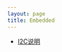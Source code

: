 ```yaml
---
layout: page
title: Embedded
---
```

<div class="">
    <ul class="hide">
        <li><a href="https://www.zybuluo.com/lanxinyuchs/note/46775">I2C说明</a></li>
    </ul>
</div>